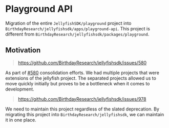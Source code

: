 # Playground API

Migration of the entire `JellyfishSDK/playground` project into `BirthdayResearch/jellyfishsdk/apps/playground-api`. This
project is different from `BirthdayResearch/jellyfishsdk/packages/playground`.

## Motivation

> https://github.com/BirthdayResearch/jellyfishsdk/issues/580

As part of [#580](https://github.com/BirthdayResearch/jellyfishsdk/issues/580) consolidation efforts. We had multiple projects
that were extensions of the jellyfish project. The separated projects allowed us to move quickly initially but proves to
be a bottleneck when it comes to development.

> https://github.com/BirthdayResearch/jellyfishsdk/issues/978

We need to maintain this project regardless of the slated deprecation. By migrating this project into
`BirthdayResearch/jellyfishsdk`, we can maintain it in one place.

